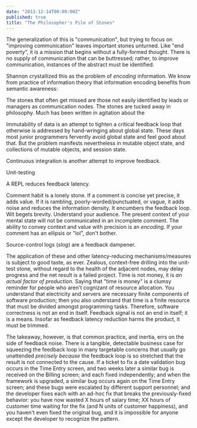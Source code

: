 ```yaml
---
date: "2013-12-14T00:00:00Z"
published: true
title: "The Philosopher's Pile of Stones"
---
```


The generalization of this is "communication", but trying to focus on "improving communication" leaves important stones unturned. Like "end poverty", it is a mission that begins without a fully-formed thought. There is no supply of communication that can be buttressed; rather, to improve communication, instances of the abstract must be identified.

Shannon crystallized this as the problem of <i>encoding</i> information. We know from practice of information theory that information encoding benefits from semantic awareness:

The stones that often get missed are those not easily identified by leads or managers as communication nodes. The stones are tucked away in philosophy. Much has been written in agitation about the

Immutability of data is an attempt to tighten a critical feedback loop that otherwise is addressed by hand-wringing about global state. These days most junior programmers fervently avoid global state and feel good about that. But the problem manifests nevertheless in mutable object state, and collections of mutable objects, and session state.

Continuous integration is another attempt to improve feedback.

Unit-testing

A REPL reduces feedback latency.

Comment habit is a lonely stone. If a comment is concise yet precise, it adds value. If it is rambling, poorly-worded/punctuated, or vague, it adds noise and reduces the information density. It encumbers the feedback loop. Wit begets brevity. Understand your audience. The present context of your mental state will not be communicated in an incomplete comment. The ability to convey context and value with precision is an <i>encoding</i>. If your comment has an ellipsis or "lol", don't bother.

Source-control logs (_slog_) are a feedback dampener.

The application of these and other latency-reducing mechanisms/measures is subject to good taste, as ever. Zealous, context-free drilling into the unit-test stone, without regard to the health of the adjacent nodes, may delay progress and the net result is a failed project. Time is not money, it is <i>an actual factor of production.</i> Saying that "time is money" is a clumsy reminder for people who aren't cognizant of resource allocation. You understand that electricity and servers are necessary finite components of software production; then you also understand that time is a finite resource that must be divided amongst programming tasks. Therefore, software correctness is not an end in itself. Feedback signal is not an end in itself; it is a means. Insofar as feedback latency reduction harms the product, it must be trimmed.

The takeaway, however, is that common practice, and inertia, errs on the side of feedback noise. There is a tangible, detectable business case for squeezing the feedback loop in many targetable concerns that usually go unattended <i>precisely because</i> the feedback loop is so stretched that the result is not connected to the cause. If a ticket to fix a date validation bug occurs in the Time Entry screen, and two weeks later a similar bug is received on the Billing screen; and each fixed independently; and when the framework is upgraded, a similar bug occurs again on the Time Entry screen; and these bugs were escalated by different support personnel; and the developer fixes each with an ad-hoc fix that breaks the previously-fixed behavior: you have now wasted X hours of salary time; XX hours of customer time waiting for the fix (and N units of customer happiness), and you haven't even fixed the original bug, and it is impossible for anyone except the developer to recognize the pattern.
